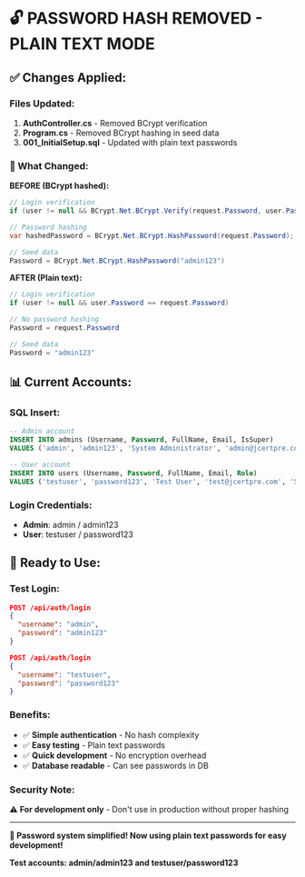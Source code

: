 # 🔓 PASSWORD HASH REMOVED - PLAIN TEXT MODE

## ✅ **Changes Applied:**

### **Files Updated:**
1. **AuthController.cs** - Removed BCrypt verification
2. **Program.cs** - Removed BCrypt hashing in seed data  
3. **001_InitialSetup.sql** - Updated with plain text passwords

### **🔧 What Changed:**

**BEFORE (BCrypt hashed):**
```csharp
// Login verification
if (user != null && BCrypt.Net.BCrypt.Verify(request.Password, user.Password))

// Password hashing
var hashedPassword = BCrypt.Net.BCrypt.HashPassword(request.Password);

// Seed data
Password = BCrypt.Net.BCrypt.HashPassword("admin123")
```

**AFTER (Plain text):**
```csharp
// Login verification
if (user != null && user.Password == request.Password)

// No password hashing
Password = request.Password

// Seed data
Password = "admin123"
```

## 📊 **Current Accounts:**

### **SQL Insert:**
```sql
-- Admin account
INSERT INTO admins (Username, Password, FullName, Email, IsSuper) 
VALUES ('admin', 'admin123', 'System Administrator', 'admin@jcertpre.com', TRUE);

-- User account
INSERT INTO users (Username, Password, FullName, Email, Role) 
VALUES ('testuser', 'password123', 'Test User', 'test@jcertpre.com', 'Student');
```

### **Login Credentials:**
- **Admin**: admin / admin123
- **User**: testuser / password123

## 🚀 **Ready to Use:**

### **Test Login:**
```json
POST /api/auth/login
{
  "username": "admin",
  "password": "admin123"
}

POST /api/auth/login  
{
  "username": "testuser",
  "password": "password123"
}
```

### **Benefits:**
- ✅ **Simple authentication** - No hash complexity
- ✅ **Easy testing** - Plain text passwords
- ✅ **Quick development** - No encryption overhead
- ✅ **Database readable** - Can see passwords in DB

### **Security Note:**
⚠️ **For development only** - Don't use in production without proper hashing

---

**🎉 Password system simplified! Now using plain text passwords for easy development!**

**Test accounts: admin/admin123 and testuser/password123**
